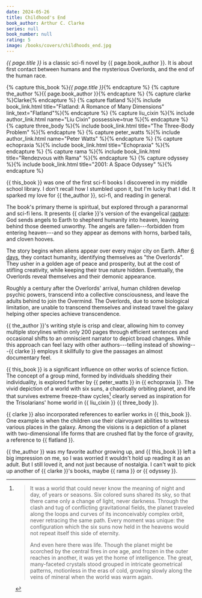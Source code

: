 ```yaml
---
date: 2024-05-26
title: Childhood's End
book_author: Arthur C. Clarke
series: null
book_number: null
rating: 5
image: /books/covers/childhoods_end.jpg
---
```


<cite class="book-title">{{ page.title }}</cite> is a classic sci-fi novel by
<span class="author-name">{{ page.book_author }}</span>. It is about first
contact between humans and the mysterious Overlords, and the end of the human
race.

{% capture this_book %}<cite class="book-title">{{ page.title }}</cite>{% endcapture %}
{% capture the_author %}<span class="author-name">{{ page.book_author }}</span>{% endcapture %}
{% capture clarke %}<span class="author-name">Clarke</span>{% endcapture %}
{% capture flatland %}{% include book_link.html title="Flatland: A Romance of Many Dimensions" link_text="Flatland"%}{% endcapture %}
{% capture liu_cixin %}{% include author_link.html name="Liu Cixin" possessive=true %}{% endcapture %}
{% capture three_body %}{% include book_link.html title="The Three-Body Problem" %}{% endcapture %}
{% capture peter_watts %}{% include author_link.html name="Peter Watts" %}{% endcapture %}
{% capture echopraxia %}{% include book_link.html title="Echopraxia" %}{% endcapture %}
{% capture rama %}{% include book_link.html title="Rendezvous with Rama" %}{% endcapture %}
{% capture odyssey %}{% include book_link.html title="2001: A Space Odyssey" %}{% endcapture %}

{{ this_book }} was one of the first sci-fi books I discovered in my middle
school library. I don't recall how I stumbled upon it, but I'm lucky that I
did. It sparked my love for {{ the_author }}, sci-fi, and reading in general.

The book's primary theme is spiritual, but explored through a paranormal and
sci-fi lens. It presents {{ clarke }}'s version of the evangelical
[rapture][rapture]: God sends angels to Earth to shepherd humanity into
heaven, leaving behind those deemed unworthy. The angels are
fallen---forbidden from entering heaven---and so they appear as demons with
horns, barbed tails, and cloven hooves.

[rapture]: https://en.wikipedia.org/wiki/Rapture

The story begins when aliens appear over every major city on Earth. After [6
days][sixth_day], they contact humanity, identifying themselves as "the
Overlords". They usher in a golden age of peace and prosperity, but at the
cost of stifling creativity, while keeping their true nature hidden.
Eventually, the Overlords reveal themselves and their demonic appearance.

[sixth_day]: https://en.wikipedia.org/wiki/Genesis_creation_narrative

Roughly a century after the Overlords' arrival, human children develop psychic
powers, transcend into a collective consciousness, and leave the adults behind
to join the Overmind. The Overlords, due to some biological limitation, are
unable to transcend themselves and instead travel the galaxy helping other
species achieve transcendence.

{{ the_author }}'s writing style is crisp and clear, allowing him to convey
multiple storylines within only 200 pages through efficient sentences and
occasional shifts to an omniscient narrator to depict broad changes. While
this approach can feel lazy with other authors---telling instead of
showing---{{ clarke }} employs it skillfully to give the passages an almost
documentary feel.

{{ this_book }} is a significant influence on other works of science fiction.
The concept of a group mind, formed by individuals shedding their
individuality, is explored further by {{ peter_watts }} in {{ echopraxia }}.
The vivid depiction of a world with six suns, a chaotically orbiting planet,
and life that survives extreme freeze-thaw cycles[^six_stars] clearly served
as inspiration for the Trisolarians' home world in {{ liu_cixin }} {{
three_body }}.

[^six_stars]:
    > It was a world that could never know the meaning of night and day, of
    > years or seasons. Six colored suns shared its sky, so that there came
    > only a change of light, never darkness. Through the clash and tug of
    > conflicting gravitational fields, the planet traveled along the loops
    > and curves of its inconceivably complex orbit, never retracing the same
    > path. Every moment was unique: the configuration which the six suns now
    > held in the heavens would not repeat itself this side of eternity.
    >
    > And even here there was life. Though the planet might be scorched by the
    > central fires in one age, and frozen in the outer reaches in another, it
    > was yet the home of intelligence. The great, many-faceted crystals stood
    > grouped in intricate geometrical patterns, motionless in the eras of
    > cold, growing slowly along the veins of mineral when the world was warm
    > again.

{{ clarke }} also incorporated references to earlier works in {{ this_book }}.
One example is when the children use their clairvoyant abilities to witness
various places in the galaxy. Among the visions is a depiction of a planet
with two-dimensional life forms that are crushed flat by the force of gravity,
a reference to {{ flatland }}.

{{ the_author }} was my favorite author growing up, and {{ this_book }} left a
big impression on me, so I was worried it wouldn't hold up reading it as an
adult. But I still loved it, and not just because of nostalgia. I can't wait
to pick up another of {{ clarke }}'s books, maybe {{ rama }} or {{ odyssey }}.
